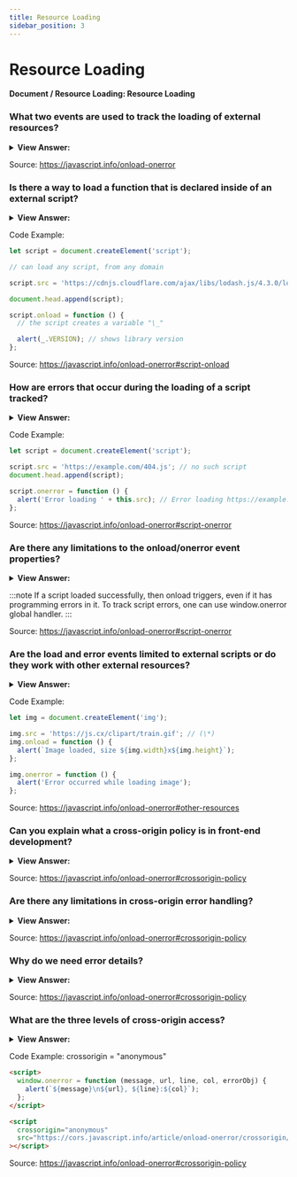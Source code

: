 ```yaml
---
title: Resource Loading
sidebar_position: 3
---
```


# Resource Loading

**Document / Resource Loading: Resource Loading**

<head>
  <title>Resource Loading - JavaScript Interview Questions & Answers</title>
  <meta charSet="utf-8" />
</head>

### What two events are used to track the loading of external resources?

<details>
  <summary><strong>View Answer:</strong></summary>
  <div>
  <div><strong>Interview Response:</strong> The browser allows us to track the loading of external resources – scripts, iframes, pictures and so on. There are two events used to track the loading of external resources, onload and onerror. The onload event occurs when an object has been loaded. The onerror event is triggered if an error occurs while loading an external file (e.g., a document or an image).
    </div>
  </div>
</details>

Source: <https://javascript.info/onload-onerror>

### Is there a way to load a function that is declared inside of an external script?

<details>
  <summary><strong>View Answer:</strong></summary>
  <div>
  <div><strong>Interview Response:</strong> Yes, we can use the script.onload event to handle the invocation of the function. It triggers after the script is completely loaded and executed. So, in onload we can use script variables, run functions etc.
    </div>
  </div>
</details>

Code Example:

```js
let script = document.createElement('script');

// can load any script, from any domain

script.src = 'https://cdnjs.cloudflare.com/ajax/libs/lodash.js/4.3.0/lodash.js';

document.head.append(script);

script.onload = function () {
  // the script creates a variable "\_"

  alert(_.VERSION); // shows library version
};
```

Source: <https://javascript.info/onload-onerror#script-onload>

### How are errors that occur during the loading of a script tracked?

<details>
  <summary><strong>View Answer:</strong></summary>
  <div>
  <div><strong>Interview Response:</strong> Errors that occur during the loading of the script can be tracked in an error event using the script.onerror property. In the case of HTTP errors, we do not know if it was an error 404 or 500 or something else. Just that the loading has failed.
    </div>
  </div>
</details>

Code Example:

```js
let script = document.createElement('script');

script.src = 'https://example.com/404.js'; // no such script
document.head.append(script);

script.onerror = function () {
  alert('Error loading ' + this.src); // Error loading https://example.com/404.js
};
```

Source: <https://javascript.info/onload-onerror#script-onerror>

### Are there any limitations to the onload/onerror event properties?

<details>
  <summary><strong>View Answer:</strong></summary>
  <div>
  <div><strong>Interview Response:</strong> Yes, events onload/onerror are limited to tracking only the load outcome. Errors that may occur during script processing and execution are out of scope for these events.
    </div>
  </div>
</details>

:::note
If a script loaded successfully, then onload triggers, even if it has programming errors in it. To track script errors, one can use window.onerror global handler.
:::

Source: <https://javascript.info/onload-onerror#script-onerror>

### Are the load and error events limited to external scripts or do they work with other external resources?

<details>
  <summary><strong>View Answer:</strong></summary>
  <div>
  <div><strong>Interview Response:</strong> The load and error events also work for other resources, basically for any resource that has an external src. There are some limitations in functionality based on the type of source being loaded. Most resources start loading when they are added to the document. But &#8249;img&#8250; is an exception. It starts loading when it gets a src (*). For &#8249;iframe&#8250;, the iframe.onload event triggers when the iframe loading finished, both for successful load and in case of an error. That is for historical purposes.
    </div>
  </div>
</details>

Code Example:

```js
let img = document.createElement('img');

img.src = 'https://js.cx/clipart/train.gif'; // (\*)
img.onload = function () {
  alert(`Image loaded, size ${img.width}x${img.height}`);
};

img.onerror = function () {
  alert('Error occurred while loading image');
};
```

Source: <https://javascript.info/onload-onerror#other-resources>

### Can you explain what a cross-origin policy is in front-end development?

<details>
  <summary><strong>View Answer:</strong></summary>
  <div>
  <div><strong>Interview Response:</strong> There is a rule: scripts from one site cannot access contents of the other site. So, a script at https://facebook.com cannot read the user’s mailbox at https://gmail.com. Or to be more precise, one origin (domain/port/protocol triplet) cannot access the content from another one. So even if we have a subdomain, or just another port, these are different origins with no access to each other.
    </div>
  </div>
</details>

Source: <https://javascript.info/onload-onerror#crossorigin-policy>

### Are there any limitations in cross-origin error handling?

<details>
  <summary><strong>View Answer:</strong></summary>
  <div>
  <div><strong>Interview Response:</strong> Yes, details may vary depending on the browser, but the idea is the same: any information about the internals of a script, including error stack traces, is hidden. Specifically, because it is from another domain or sub-domain.
    </div>
  </div>
</details>

Source: <https://javascript.info/onload-onerror#crossorigin-policy>

### Why do we need error details?

<details>
  <summary><strong>View Answer:</strong></summary>
  <div>
  <div><strong>Interview Response:</strong> There are many services (and we can build our own) that listen for global errors using window.onerror, save errors and provide an interface to access and analyze them. That is great, as we can see real errors, triggered by our users. But if a script comes from another origin, then there is not much information about errors in it, as we’ve just seen.
    </div>
  </div>
</details>

Source: <https://javascript.info/onload-onerror#crossorigin-policy>

### What are the three levels of cross-origin access?

<details>
  <summary><strong>View Answer:</strong></summary>
  <div>
  <div><strong>Interview Response:</strong> There are three levels of cross-origin access including no crossorigin attribute, crossorigin = "anonymous", and crossorigin = "use-credentials". The first level no cross origin attribute does not allow or strictly prohibits cross origin access. The second level is access allowed if the server responds with the header Access-Control-Allow-Origin with * or our origin. Browser does not send authorization information and cookies to remote server. The last level cross origin use credentials is where access allowed if the server sends back the header Access-Control-Allow-Origin with our origin and Access-Control-Allow-Credentials: true. Browser sends authorization information and cookies to remote server.
    </div>
  </div>
</details>

Code Example: crossorigin = "anonymous"

```html
<script>
  window.onerror = function (message, url, line, col, errorObj) {
    alert(`${message}\n${url}, ${line}:${col}`);
  };
</script>

<script
  crossorigin="anonymous"
  src="https://cors.javascript.info/article/onload-onerror/crossorigin/error.js"
></script>
```

Source: <https://javascript.info/onload-onerror#crossorigin-policy>
